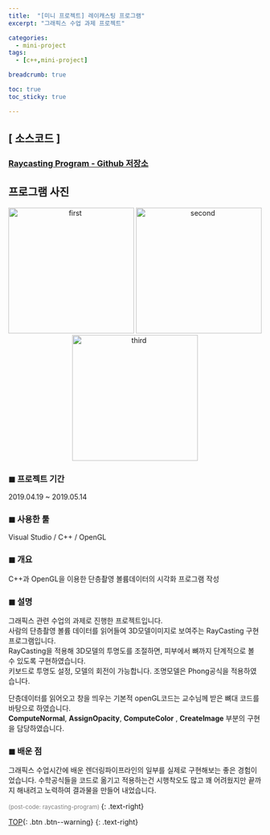 ```yaml
---
title:  "[미니 프로젝트] 레이캐스팅 프로그램"
excerpt: "그래픽스 수업 과제 프로젝트"

categories:
  - mini-project 
tags:
  - [c++,mini-project]

breadcrumb: true

toc: true
toc_sticky: true

---
```



## [ 소스코드 ]
    
<h3><a href = "https://github.com/Squidward79/RayCasting_program/blob/master/RayCast.cpp"> Raycasting Program - Github 저장소 </a></h3>

## 프로그램 사진

<p align="center">
	<img src="https://user-images.githubusercontent.com/45874696/67154388-9bd93e00-f336-11e9-980f-8054df29ede0.png" alt="first" width="250"/>
  <img src="https://user-images.githubusercontent.com/45874696/67154374-3a18d400-f336-11e9-8ba8-f8bfafba780c.png" alt="second" width="250"/>
  <img src="https://user-images.githubusercontent.com/45874696/67154377-50269480-f336-11e9-91c2-0dad29a50bc0.png" alt="third" width="250"/>

</p>

### ◼ 프로젝트 기간 
2019.04.19 ~ 2019.05.14 

### ◼ 사용한 툴
  Visual Studio / C++ / OpenGL
  
### ◼ 개요 
  C++과 OpenGL을 이용한 단층촬영 볼륨데이터의 시각화 프로그램 작성
  
### ◼ 설명

그래픽스 관련 수업의 과제로 진행한 프로젝트입니다.  
사람의 단층촬영 볼륨 데이터를 읽어들여 3D모델이미지로 보여주는 RayCasting 구현 프로그램입니다.  
RayCasting을 적용해 3D모델의 투명도를 조절하면, 피부에서 뼈까지 단계적으로 볼 수 있도록 구현하였습니다.  
키보드로 투명도 설정, 모델의 회전이 가능합니다. 조명모델은 Phong공식을 적용하였습니다.

단층데이터를 읽어오고 창을 띄우는 기본적 openGL코드는 교수님께 받은 뼈대 코드를 바탕으로 하였습니다.  
**ComputeNormal**, 	**AssignOpacity**, **ComputeColor** , **CreateImage** 부분의 구현을 담당하였습니다.

### ◼ 배운 점
그래픽스 수업시간에 배운 렌더링파이프라인의 일부를 실제로 구현해보는 좋은 경험이었습니다.
수학공식들을 코드로 옮기고 적용하는건 시행착오도 많고 꽤 어려웠지만 끝까지 해내려고 노력하여 결과물을 만들어 내었습니다.

<small style ="color:gray;">(post-code: raycasting-program) </small> 
 {: .text-right}

[TOP](#){: .btn .btn--warning} 
{: .text-right}